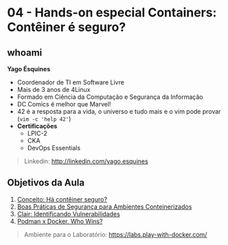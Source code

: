 # 04 - Hands-on especial Containers: Contêiner é seguro?

## whoami

**Yago Ésquines**

- Coordenador de TI em Software Livre
- Mais de 3 anos de 4Linux
- Formado em Ciência da Computação e Segurança da Informação
- DC Comics é melhor que Marvel! 
- 42 é a resposta para a vida, o universo e tudo mais e o vim pode provar (`vim -c 'help 42'`)
- **Certificações**
  - LPIC-2
  - CKA
  - DevOps Essentials

> Linkedin: http://linkedin.com/yago.esquines

## Objetivos da Aula

1. [Conceito: Há contêiner seguro?](conceito.md)
2. [Boas Práticas de Segurança para Ambientes Conteinerizados](owasp_container-security.md)
3. [Clair: Identificando Vulnerabilidades](clair.md)
4. [Podman x Docker, Who Wins?](podman.md) 

> Ambiente para o Laboratório: https://labs.play-with-docker.com/

